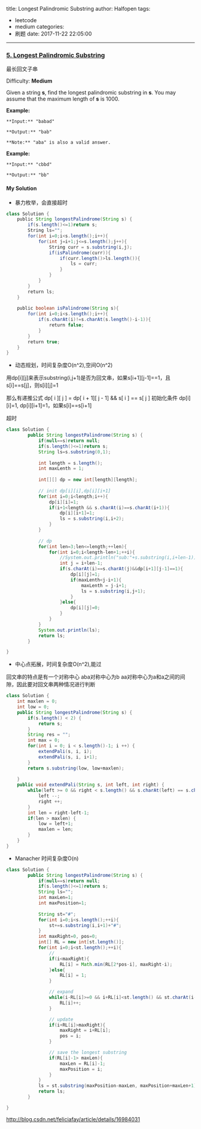 title: Longest Palindromic Substring
author: Halfopen
tags:
  - leetcode
  - medium
categories:
  - 刷题
date: 2017-11-22 22:05:00
---
### [5\. Longest Palindromic Substring](https://leetcode.com/problems/longest-palindromic-substring/description/)

最长回文子串

Difficulty: **Medium**

Given a string **s**, find the longest palindromic substring in **s**. You may assume that the maximum length of **s** is 1000.

**Example:**

```
**Input:** "babad"

**Output:** "bab"

**Note:** "aba" is also a valid answer.
```

**Example:**

```
**Input:** "cbbd"

**Output:** "bb"
```

#### My Solution
- 暴力枚举，会直接超时
```java
class Solution {
    public String longestPalindrome(String s) {
        if(s.length()<=1)return s;
        String ls="";
        for(int i=0;i<s.length();i++){
            for(int j=i+1;j<=s.length();j++){
                String curr = s.substring(i,j);
                if(isPalindrome(curr)){
                    if(curr.length()>ls.length()){
                        ls = curr;
                    }
                }
            }
        }
        return ls;
    }
    
    public boolean isPalindrome(String s){
        for(int i=0;i<s.length();i++){
            if(s.charAt(i)!=s.charAt(s.length()-i-1)){
                return false;
            }
        }
        return true;
    }
}
```
- 动态规划，时间复杂度O(n^2),空间O(n^2)

用dp[i][j]来表示substring(i,j+1)是否为回文串，如果s[i+1][j-1]==1，且s[i]==s[j]，则s[i][j]=1

那么有递推公式  dp[ i ][ j ] = dp[ i + 1][ j - 1] && s[ i ] == s[ j ]
初始化条件 dp[i][i]=1, dp[i][i+1]=1，如果s[i]==s[i+1]

超时
```java
class Solution {
        public String longestPalindrome(String s) {
            if(null==s)return null;
            if(s.length()<=1)return s;
            String ls=s.substring(0,1);
            
            int length = s.length();
            int maxLenth = 1;
            
            int[][] dp = new int[length][length];
            
            // init dp[i][i],dp[i][i+1]
            for(int i=0;i<length;i++){
                dp[i][i]=1;
                if(i+1<length && s.charAt(i)==s.charAt(i+1)){
                    dp[i][i+1]=1;
                    ls = s.substring(i,i+2);
                }
            }
            
            // dp
            for(int len=3;len<=length;++len){
                for(int i=0;i<length-len+1;++i){
                    //System.out.println("sub:"+s.substring(i,i+len-1));
                    int j = i+len-1;
                    if(s.charAt(i)==s.charAt(j)&&dp[i+1][j-1]==1){
                        dp[i][j]=1;
                        if(maxLenth<j-i+1){
                            maxLenth = j-i+1;
                            ls = s.substring(i,j+1);
                        }
                    }else{
                        dp[i][j]=0;
                    }
                }
            }
            System.out.println(ls);
            return ls;
        }

}

```

- 中心点拓展，时间复杂度O(n^2),能过

回文串的特点是有一个对称中心 aba对称中心为b  aa对称中心为a和a之间的间隙，因此要对回文串两种情况进行判断


```java
class Solution {
    int maxlen = 0;
    int low = 0;
    public String longestPalindrome(String s) {
        if(s.length() < 2) {
            return s;
        }
        String res = "";
        int max = 0;
        for(int i = 0; i < s.length()-1; i ++) {
            extendPali(s, i, i);
            extendPali(s, i, i+1);
        }
        return s.substring(low, low+maxlen);
        
    }
    public void extendPali(String s, int left, int right) {
        while(left >= 0 && right < s.length() && s.charAt(left) == s.charAt(right)) {
            left --;
            right ++;
        }
        int len = right-left-1;
        if(len > maxlen) {
            low = left+1;
            maxlen = len;
        }
    }
}

```


- Manacher 时间复杂度O(n)
```java
class Solution {
        public String longestPalindrome(String s) {
            if(null==s)return null;
            if(s.length()<=1)return s;
            String ls="";
            int maxLen=1;
            int maxPosition=1;
            
            String st="#";
            for(int i=0;i<s.length();++i){
                st+=s.substring(i,i+1)+"#";
            }
            int maxRight=0, pos=0;
            int[] RL = new int[st.length()];
            for(int i=0;i<st.length();++i){
                //
                if(i<maxRight){
                    RL[i] = Math.min(RL[2*pos-i], maxRight-i);
                }else{
                    RL[i] = 1;
                }

                // expand
                while(i-RL[i]>=0 && i+RL[i]<st.length() && st.charAt(i-RL[i])==st.charAt(i+RL[i])){
                    RL[i]++;
                }

                // update
                if(i+RL[i]>maxRight){
                    maxRight = i+RL[i];
                    pos = i;
                }

                // save the longest substring
                if(RL[i]-1> maxLen){
                    maxLen = RL[i]-1;
                    maxPosition = i;
                }
            }
            ls = st.substring(maxPosition-maxLen, maxPosition+maxLen+1).replaceAll("#", "");
            return ls;
        }

}
```

http://blog.csdn.net/feliciafay/article/details/16984031